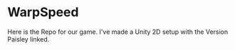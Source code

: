 # WarpSpeed


Here is the Repo for our game. I've made a Unity 2D setup with the Version Paisley linked. 
